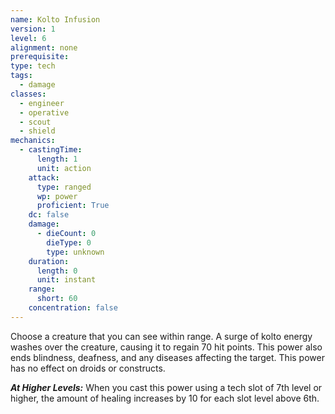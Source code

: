 ```yaml
---
name: Kolto Infusion
version: 1
level: 6
alignment: none
prerequisite: 
type: tech
tags:
  - damage
classes:
  - engineer
  - operative
  - scout
  - shield
mechanics:
  - castingTime:
      length: 1
      unit: action
    attack:
      type: ranged
      wp: power
      proficient: True
    dc: false
    damage:
      - dieCount: 0
        dieType: 0
        type: unknown
    duration:
      length: 0
      unit: instant
    range:
      short: 60
    concentration: false
---
```

Choose a creature that you can see within range. A surge of kolto energy washes over the creature, causing it to regain 70 hit points. This power also ends blindness, deafness, and any diseases affecting the target. This power has no effect on droids or constructs.

***__At Higher Levels__:*** When you cast this power using a tech slot of 7th level or higher, the amount of healing increases by 10 for each slot level above 6th.
    